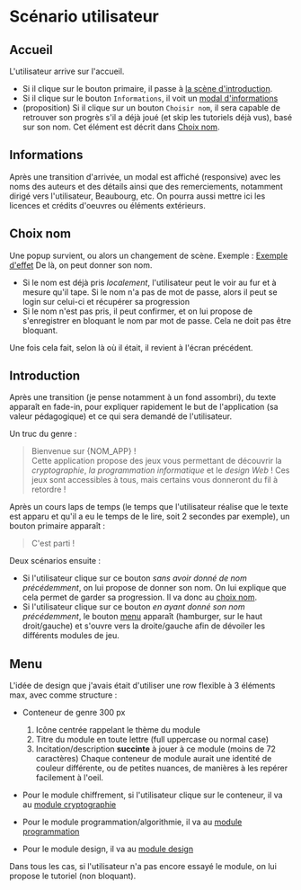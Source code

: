 # Scénario utilisateur

## Accueil
L'utilisateur arrive sur l'accueil.

- Si il clique sur le bouton primaire, il passe à [la scène d'introduction](#Introduction). 
- Si il clique sur le bouton `Informations`, il voit un [modal d'informations](#Informations)
- (proposition) Si il clique sur un bouton `Choisir nom`, il sera capable de retrouver son progrès s'il a déjà joué (et skip les tutoriels déjà vus), basé sur son nom. Cet élément est décrit dans [Choix nom](Choix-nom).

## Informations

Après une transition d'arrivée, un modal est affiché (responsive) avec les noms des auteurs et des détails ainsi que des remerciements, notamment dirigé vers l'utilisateur, Beaubourg, etc. On pourra aussi mettre ici les licences et crédits d'oeuvres ou éléments extérieurs.

## Choix nom

Une popup survient, ou alors un changement de scène. Exemple : [Exemple d'effet](http://puu.sh/yoycQ/3d90828fec.gif)
De là, on peut donner son nom.

- Si le nom est déjà pris _localement_, l'utilisateur peut le voir au fur et à mesure qu'il tape. Si le nom n'a pas de mot de passe, alors il peut se login sur celui-ci et récupérer sa progression
- Si le nom n'est pas pris, il peut confirmer, et on lui propose de s'enregistrer en bloquant le nom par mot de passe. Cela ne doit pas être bloquant.

Une fois cela fait, selon là où il était, il revient à l'écran précédent.

## Introduction

Après une transition (je pense notamment à un fond assombri), du texte apparaît en fade-in, pour expliquer rapidement le but de l'application (sa valeur pédagogique) et ce qui sera demandé de l'utilisateur.

Un truc du genre : 
> Bienvenue sur {NOM_APP} ! <br/> Cette application propose des jeux vous permettant de découvrir la _cryptographie_, _la programmation informatique_ et le _design Web_ ! Ces jeux sont accessibles à tous, mais certains vous donneront du fil à retordre ! 

Après un cours laps de temps (le temps que l'utilisateur réalise que le texte est apparu et qu'il a eu le temps de le lire, soit 2 secondes par exemple), un bouton primaire apparaît : 
> C'est parti !

Deux scénarios ensuite : 
- Si l'utilisateur clique sur ce bouton _sans avoir donné de nom précédemment_, on lui propose de donner son nom. On lui explique que cela permet de garder sa progression. Il va donc au [choix nom](#Choix-nom).
- Si l'utilisateur clique sur ce bouton _en ayant donné son nom précédemment_, le bouton [menu](#Menu) apparaît (hamburger, sur le haut droit/gauche) et s'ouvre vers la droite/gauche afin de dévoiler les différents modules de jeu. 

## Menu

L'idée de design que j'avais était d'utiliser une row flexible à 3 éléments max, avec comme structure : 
- Conteneur de genre 300 px  
    1. Icône centrée rappelant le thème du module
    2. Titre du module en toute lettre (full uppercase ou normal case)
    3. Incitation/description **succinte** à jouer à ce module (moins de 72 caractères)
Chaque conteneur de module aurait une identité de couleur différente, ou de petites nuances, de manières à les repérer facilement à l'oeil.

- Pour le module chiffrement, si l'utilisateur clique sur le conteneur, il va au [module cryptographie](#Module-cryptographie)
- Pour le module programmation/algorithmie, il va au [module programmation](#Module-programmation)
- Pour le module design, il va au [module design](#Module-design)

Dans tous les cas, si l'utilisateur n'a pas encore essayé le module, on lui propose le tutoriel (non bloquant).